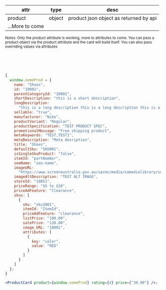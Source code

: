 | attr            | type   | desc                                   |
| --------------- | ------ | -------------------------------------- |
| product         | object | product json object as returned by api |
| ...More to come |        |                                        |

<sub>
Notes: Only the product attribute is working, more to attributes to come. You can pass a product object via the product attribute and the card will build itself. You can also pass overriding values via attributes
</sub>

<br><br><br>

```jsx
{
  window.someProd = {
    name: "Shoes",
    id: "10001",
    parentCategoryId: "10001",
    shortDescription: "this is a short description",
    longDescription:
      "this is a long description this is a long description this is a long description this is a long description this is a long description ",
    sellable: "true",
    manufacturer: "Nike",
    productVariant: "Regular",
    productSpecification: "TEST PRODUCT SPEC",
    promotionalMessage: "Free shipping product",
    metaKeywords: "TEST,TEST1",
    metaDescription: "Meta desription",
    title: "Shoes",
    defaultSku: "SKU001",
    isSingleSkuProduct: "false",
    itemId: "partNumber",
    seoName: "seo-name",
    imageURL:
      "https://www.screenaustralia.gov.au/sacms/media/samedialibrary/screenguide/titles/tid33797-mountain/tid33797-web/tid33797-mountain-001-hero.jpg",
    imageAltDescription: "TEST ALT IMAGE",
    storeId: "10051",
    priceRange: "$5 to $10",
    priceAdFeature: "Clearance",
    skus: [
      {
        sku: "sku1001",
        itemId: "ItemId",
        priceAdFeature: "clearance",
        listPrice: "100.00",
        salePrice: "120.00",
        image_URL: "10001",
        attributes: [
          {
            key: "color",
            value: "RED"
          }
        ]
      }
    ]
  };
}

<ProductCard product={window.someProd} rating={4} price={"39.99"} />;
```
